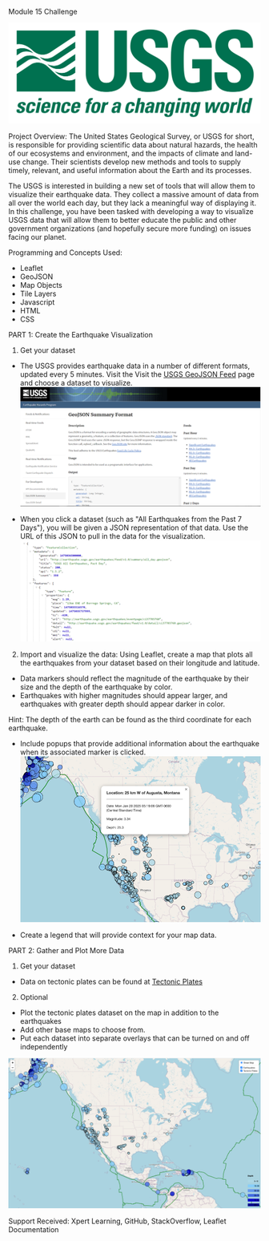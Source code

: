 Module 15 Challenge 

![Logo](https://github.com/mlbybee/Leaflet-challenge/blob/main/Images/1-Logo.png)

Project Overview:
The United States Geological Survey, or USGS for short, is responsible for providing scientific data about natural hazards, the health of our ecosystems and environment, and the impacts of climate and land-use change. Their scientists develop new methods and tools to supply timely, relevant, and useful information about the Earth and its processes.

The USGS is interested in building a new set of tools that will allow them to visualize their earthquake data. They collect a massive amount of data from all over the world each day, but they lack a meaningful way of displaying it. In this challenge, you have been tasked with developing a way to visualize USGS data that will allow them to better educate the public and other government organizations (and hopefully secure more funding) on issues facing our planet.

Programming and Concepts Used:
* Leaflet
* GeoJSON
* Map Objects
* Tile Layers
* Javascript
* HTML
* CSS

PART 1: Create the Earthquake Visualization
1) Get your dataset
* The USGS provides earthquake data in a number of different formats, updated every 5 minutes. Visit the Visit the [USGS GeoJSON Feed](https://earthquake.usgs.gov/earthquakes/feed/v1.0/geojson.php) page and choose a dataset to visualize.
![Data](https://github.com/mlbybee/Leaflet-challenge/blob/main/Images/3-Data.png)

* When you click a dataset (such as "All Earthquakes from the Past 7 Days"), you will be given a JSON representation of that data. Use the URL of this JSON to pull in the data for the visualization.
![JSON](https://github.com/mlbybee/Leaflet-challenge/blob/main/Images/4-JSON.png)

2) Import and visualize the data:
Using Leaflet, create a map that plots all the earthquakes from your dataset based on their longitude and latitude.

* Data markers should reflect the magnitude of the earthquake by their size and the depth of the earthquake by color. 
* Earthquakes with higher magnitudes should appear larger, and earthquakes with greater depth should appear darker in color.

Hint: The depth of the earth can be found as the third coordinate for each earthquake.

* Include popups that provide additional information about the earthquake when its associated marker is clicked.
![Image](https://github.com/mlbybee/Leaflet-challenge/blob/main/Images/PopUp.png)

* Create a legend that will provide context for your map data.

PART 2: Gather and Plot More Data
1) Get your dataset
* Data on tectonic plates can be found at [Tectonic Plates](https://github.com/fraxen/tectonicplates)

2) Optional
* Plot the tectonic plates dataset on the map in addition to the earthquakes
* Add other base maps to choose from.
* Put each dataset into separate overlays that can be turned on and off independently

![Image](https://github.com/mlbybee/Leaflet-challenge/blob/main/Images/earthquakeandplates.png)

Support Received: Xpert Learning, GitHub, StackOverflow, Leaflet Documentation
